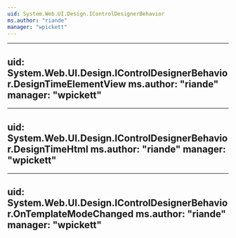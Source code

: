 ```yaml
---
uid: System.Web.UI.Design.IControlDesignerBehavior
ms.author: "riande"
manager: "wpickett"
---
```


---
uid: System.Web.UI.Design.IControlDesignerBehavior.DesignTimeElementView
ms.author: "riande"
manager: "wpickett"
---

---
uid: System.Web.UI.Design.IControlDesignerBehavior.DesignTimeHtml
ms.author: "riande"
manager: "wpickett"
---

---
uid: System.Web.UI.Design.IControlDesignerBehavior.OnTemplateModeChanged
ms.author: "riande"
manager: "wpickett"
---
